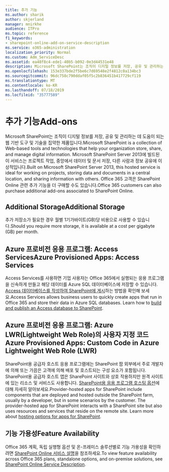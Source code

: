 ```yaml
---
title: 추가 기능
ms.author: sharik
author: skjerland
manager: mnirkhe
audience: ITPro
ms.topic: reference
f1_keywords:
- sharepoint-online-add-on-service-description
ms.service: o365-administration
localization_priority: Normal
ms.custom: Adm_ServiceDesc
ms.assetid: ea48f8c4-ede1-40b5-b092-0e3d44531e48
description: Microsoft SharePoint는 조직이 디지털 정보를 저장, 공유 및 관리하는 데 도움이 되는 웹 기반 도구 및 기술을 집약한 제품입니다. Microsoft SharePoint Server 2013에 빌드된 이 서비스는 프로젝트 작업, 중앙에서 데이터 및 문서 저장, 다른 사람과 정보 공유에 이상적입니다. Office 365 고객은 SharePoint Online 관련 추가 기능을 더 구매할 수도 있습니다.
ms.openlocfilehash: 153e337bde2f5be6c7d69548e2f4812c0a134bc3
ms.sourcegitcommit: 96dc758c790ddaf05f5c2b836451b417729cf119
ms.translationtype: MT
ms.contentlocale: ko-KR
ms.lasthandoff: 07/18/2019
ms.locfileid: "35777589"
---
```

# <a name="add-ons"></a><span data-ttu-id="d678d-105">추가 기능</span><span class="sxs-lookup"><span data-stu-id="d678d-105">Add-ons</span></span>

<span data-ttu-id="d678d-106">Microsoft SharePoint는 조직이 디지털 정보를 저장, 공유 및 관리하는 데 도움이 되는 웹 기반 도구 및 기술을 집약한 제품입니다.</span><span class="sxs-lookup"><span data-stu-id="d678d-106">Microsoft SharePoint is a collection of Web-based tools and technologies that help your organization store, share, and manage digital information.</span></span> <span data-ttu-id="d678d-107">Microsoft SharePoint Server 2013에 빌드된 이 서비스는 프로젝트 작업, 중앙에서 데이터 및 문서 저장, 다른 사람과 정보 공유에 이상적입니다.</span><span class="sxs-lookup"><span data-stu-id="d678d-107">Built on Microsoft SharePoint Server 2013, this hosted service is ideal for working on projects, storing data and documents in a central location, and sharing information with others.</span></span> <span data-ttu-id="d678d-108">Office 365 고객은 SharePoint Online 관련 추가 기능을 더 구매할 수도 있습니다.</span><span class="sxs-lookup"><span data-stu-id="d678d-108">Office 365 customers can also purchase additional add-ons associated to SharePoint Online.</span></span>
  
## <a name="additional-storage"></a><span data-ttu-id="d678d-109">Additional Storage</span><span class="sxs-lookup"><span data-stu-id="d678d-109">Additional Storage</span></span>
<span data-ttu-id="d678d-110"><a name="bkmk_AdditionalStorage"> </a></span><span class="sxs-lookup"><span data-stu-id="d678d-110"></span></span>

<span data-ttu-id="d678d-111">추가 저장소가 필요한 경우 월별 1기가바이트(GB)당 비용으로 사용할 수 있습니다.</span><span class="sxs-lookup"><span data-stu-id="d678d-111">Should you require more storage, it is available at a cost per gigabyte (GB) per month.</span></span>
  
## <a name="azure-provisioned-apps-access-services"></a><span data-ttu-id="d678d-112">Azure 프로비전 응용 프로그램: Access Services</span><span class="sxs-lookup"><span data-stu-id="d678d-112">Azure Provisioned Apps: Access Services</span></span>
<span data-ttu-id="d678d-113"><a name="bkmk_AzureProvisionedAppsAccessServices"> </a></span><span class="sxs-lookup"><span data-stu-id="d678d-113"></span></span>

<span data-ttu-id="d678d-p103">Access Services를 사용하면 기업 사용자는 Office 365에서 실행되는 응용 프로그램을 신속하게 만들고 해당 데이터를 Azure SQL 데이터베이스에 저장할 수 있습니다. [Access 데이터베이스를 작성하여 SharePoint에 게시](https://go.microsoft.com/fwlink/p/?LinkID=393754)하는 방법을 확인해 보세요.</span><span class="sxs-lookup"><span data-stu-id="d678d-p103">Access Services allows business users to quickly create apps that run in Office 365 and store their data in Azure SQL databases. Learn how to [build and publish an Access database to SharePoint](https://go.microsoft.com/fwlink/p/?LinkID=393754).</span></span>
  
## <a name="azure-provisioned-apps-custom-code-in-azure-lightweight-web-role-lwr"></a><span data-ttu-id="d678d-116">Azure 프로비전 응용 프로그램: Azure LWR(Lightweight Web Role)의 사용자 지정 코드</span><span class="sxs-lookup"><span data-stu-id="d678d-116">Azure Provisioned Apps: Custom Code in Azure Lightweight Web Role (LWR)</span></span>
<span data-ttu-id="d678d-117"><a name="bkmk_AzureProvisionedAppsCustomCodeinAzureLWR"> </a></span><span class="sxs-lookup"><span data-stu-id="d678d-117"></span></span>

<span data-ttu-id="d678d-p104">SharePoint용 공급자 호스트 응용 프로그램에는 SharePoint 팜 외부에서 주로 개발자에 의해 또는 가끔은 고객에 의해 배포 및 호스트되는 구성 요소가 포함됩니다. SharePoint용 공급자 호스트 앱은 SharePoint 사이트와 상호 작용하지만 원격 사이트에 있는 리소스 및 서비스도 사용합니다. [SharePoint용 응용 프로그램 호스팅 옵션](https://go.microsoft.com/fwlink/?LinkId=271314)에 대해 자세히 알아보세요.</span><span class="sxs-lookup"><span data-stu-id="d678d-p104">Provider-hosted apps for SharePoint include components that are deployed and hosted outside the SharePoint farm, usually by a developer, but in some scenarios by the customer. The provider-hosted app for SharePoint interacts with a SharePoint site but also uses resources and services that reside on the remote site. Learn more about [hosting options for apps for SharePoint](https://go.microsoft.com/fwlink/?LinkId=271314).</span></span>
  
## <a name="feature-availability"></a><span data-ttu-id="d678d-121">기능 가용성</span><span class="sxs-lookup"><span data-stu-id="d678d-121">Feature Availability</span></span>
<span data-ttu-id="d678d-122"><a name="bkmk_AzureProvisionedAppsCustomCodeinAzureLWR"> </a></span><span class="sxs-lookup"><span data-stu-id="d678d-122"></span></span>

<span data-ttu-id="d678d-123">Office 365 계획, 독립 실행형 옵션 및 온-프레미스 솔루션별로 기능 가용성을 확인하려면 [SharePoint Online 서비스 설명](sharepoint-online-service-description.md)을 참조하세요.</span><span class="sxs-lookup"><span data-stu-id="d678d-123">To view feature availability across Office 365 plans, standalone options, and on-premise solutions, see [SharePoint Online Service Description](sharepoint-online-service-description.md).</span></span>
  

